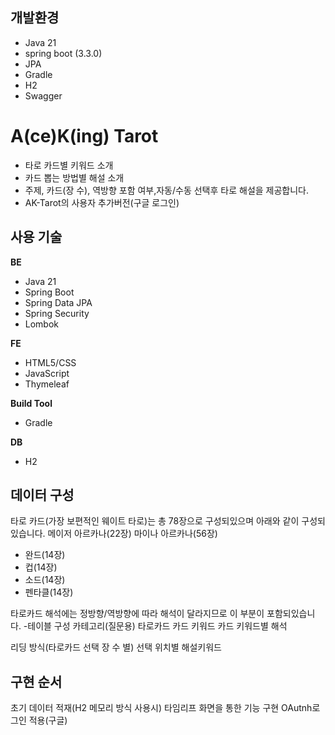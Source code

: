 ## 개발환경
- Java 21
- spring boot (3.3.0)
- JPA
- Gradle
- H2
- Swagger

# A(ce)K(ing) Tarot
- 타로 카드별 키워드 소개
- 카드 뽑는 방법별 해설 소개
- 주제, 카드(장 수), 역방향 포함 여부,자동/수동 선택후 타로 해설을 제공합니다.
- AK-Tarot의 사용자 추가버전(구글 로그인)

## 사용 기술
<b>BE</b>
- Java 21
- Spring Boot
- Spring Data JPA
- Spring Security
- Lombok

<b>FE</b>
- HTML5/CSS
- JavaScript
- Thymeleaf

<b>Build Tool</b>
- Gradle

<b>DB</b>
- H2

## 데이터 구성
타로 카드(가장 보편적인 웨이트 타로)는 총 78장으로 구성되있으며 아래와 같이 구성되있습니다.
메이저 아르카나(22장)
마이나 아르카나(56장)
- 완드(14장)
- 컵(14장)
- 소드(14장)
- 펜타클(14장)

타로카드 해석에는 정방향/역방향에 따라 해석이 달라지므로 이 부분이 포함되있습니다.
-테이블 구성
카테고리(질문용)
타로카드
    카드 키워드
        카드 키워드별 해석

리딩 방식(타로카드 선택 장 수 별)
  선택 위치별 해설키워드

## 구현 순서
초기 데이터 적재(H2 메모리 방식 사용시)
타임리프 화면을 통한 기능 구현
OAutnh로그인 적용(구글)
